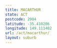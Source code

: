 ```yaml
---
title: MACARTHUR
state: ACT
postcode: 2904
latitude: -35.410206
longitude: 149.111402
url: /act/macarthur/
layout: suburb
---
```

